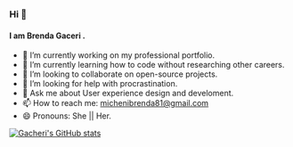 ### Hi 👋

#### I am Brenda Gaceri .

- 🔭 I’m currently working on my professional portfolio.
- 🌱 I’m currently learning how to code without researching other careers.
- 👯 I’m looking to collaborate on open-source projects.
- 🤔 I’m looking for help with procrastination.
- 💬 Ask me about User experience design and develoment.
- 📫 How to reach me: michenibrenda81@gmail.com
- 😄 Pronouns: She || Her.

[![Gacheri's GitHub stats](https://github-readme-stats.vercel.app/api?username=Gacheri&hide=issues,contribs&count_private=true&theme=tokyonight&show_owner=true)](https://github.com/anuraghazra/github-readme-stats)

